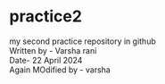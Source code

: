 # practice2
my second practice repository in github
<br>
Written by - Varsha rani
<br>
Date- 22 April 2024
<br>
Again MOdified by - varsha

